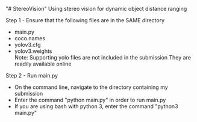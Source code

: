 "# StereoVision" 
Using stereo vision for dynamic object distance ranging

Step 1 - Ensure that the following files are in the SAME directory
- main.py
- coco.names
- yolov3.cfg
- yolov3.weights\
Note: Supporting yolo files are not included in the submission
They are readily available online

Step 2 - Run main.py
- On the command line, navigate to the directory containing my submission
- Enter the command "python main.py" in order to run main.py
- If you are using bash with python 3, enter the command "python3 main.py"